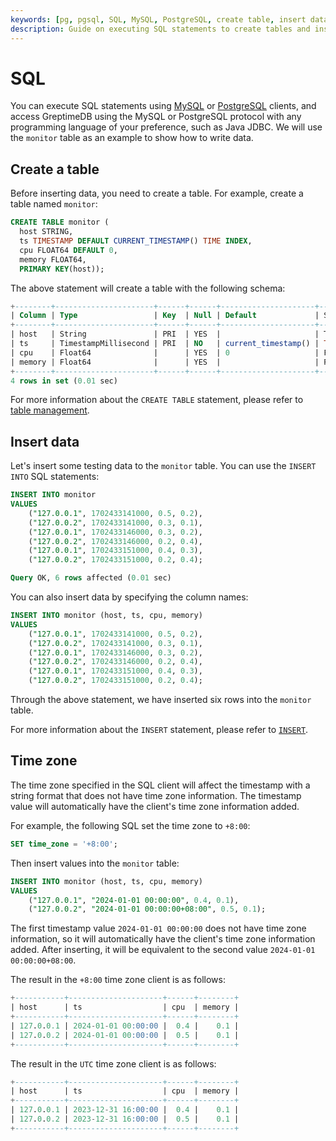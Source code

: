 ```yaml
---
keywords: [pg, pgsql, SQL, MySQL, PostgreSQL, create table, insert data, timestamp, time zone, data ingestion]
description: Guide on executing SQL statements to create tables and insert data into GreptimeDB, with examples using the `monitor` table.
---
```


# SQL

You can execute SQL statements using [MySQL](/user-guide/protocols/mysql.md) or [PostgreSQL](/user-guide/protocols/postgresql.md) clients, 
and access GreptimeDB using the MySQL or PostgreSQL protocol with any programming language of your preference, such as Java JDBC.
We will use the `monitor` table as an example to show how to write data.

## Create a table

Before inserting data, you need to create a table. For example, create a table named `monitor`:

```sql
CREATE TABLE monitor (
  host STRING,
  ts TIMESTAMP DEFAULT CURRENT_TIMESTAMP() TIME INDEX,
  cpu FLOAT64 DEFAULT 0,
  memory FLOAT64,
  PRIMARY KEY(host));
```

The above statement will create a table with the following schema:

```sql
+--------+----------------------+------+------+---------------------+---------------+
| Column | Type                 | Key  | Null | Default             | Semantic Type |
+--------+----------------------+------+------+---------------------+---------------+
| host   | String               | PRI  | YES  |                     | TAG           |
| ts     | TimestampMillisecond | PRI  | NO   | current_timestamp() | TIMESTAMP     |
| cpu    | Float64              |      | YES  | 0                   | FIELD         |
| memory | Float64              |      | YES  |                     | FIELD         |
+--------+----------------------+------+------+---------------------+---------------+
4 rows in set (0.01 sec)
```

For more information about the `CREATE TABLE` statement,
please refer to [table management](/user-guide/deployments-administration/manage-data/basic-table-operations.md#create-a-table).

## Insert data

Let's insert some testing data to the `monitor` table. You can use the `INSERT INTO` SQL statements:

```sql
INSERT INTO monitor
VALUES
    ("127.0.0.1", 1702433141000, 0.5, 0.2),
    ("127.0.0.2", 1702433141000, 0.3, 0.1),
    ("127.0.0.1", 1702433146000, 0.3, 0.2),
    ("127.0.0.2", 1702433146000, 0.2, 0.4),
    ("127.0.0.1", 1702433151000, 0.4, 0.3),
    ("127.0.0.2", 1702433151000, 0.2, 0.4);
```

```sql
Query OK, 6 rows affected (0.01 sec)
```

You can also insert data by specifying the column names:

```sql
INSERT INTO monitor (host, ts, cpu, memory)
VALUES
    ("127.0.0.1", 1702433141000, 0.5, 0.2),
    ("127.0.0.2", 1702433141000, 0.3, 0.1),
    ("127.0.0.1", 1702433146000, 0.3, 0.2),
    ("127.0.0.2", 1702433146000, 0.2, 0.4),
    ("127.0.0.1", 1702433151000, 0.4, 0.3),
    ("127.0.0.2", 1702433151000, 0.2, 0.4);
```

Through the above statement, we have inserted six rows into the `monitor` table.

For more information about the `INSERT` statement, please refer to [`INSERT`](/reference/sql/insert.md).

## Time zone

The time zone specified in the SQL client will affect the timestamp with a string format that does not have time zone information. 
The timestamp value will automatically have the client's time zone information added.

For example, the following SQL set the time zone to `+8:00`:

```sql
SET time_zone = '+8:00';
```

Then insert values into the `monitor` table:

```sql
INSERT INTO monitor (host, ts, cpu, memory)
VALUES
    ("127.0.0.1", "2024-01-01 00:00:00", 0.4, 0.1),
    ("127.0.0.2", "2024-01-01 00:00:00+08:00", 0.5, 0.1);
```

The first timestamp value `2024-01-01 00:00:00` does not have time zone information, so it will automatically have the client's time zone information added.
After inserting, it will be equivalent to the second value `2024-01-01 00:00:00+08:00`.

The result in the `+8:00` time zone client is as follows:

```sql
+-----------+---------------------+------+--------+
| host      | ts                  | cpu  | memory |
+-----------+---------------------+------+--------+
| 127.0.0.1 | 2024-01-01 00:00:00 |  0.4 |    0.1 |
| 127.0.0.2 | 2024-01-01 00:00:00 |  0.5 |    0.1 |
+-----------+---------------------+------+--------+
```

The result in the `UTC` time zone client is as follows:

```sql
+-----------+---------------------+------+--------+
| host      | ts                  | cpu  | memory |
+-----------+---------------------+------+--------+
| 127.0.0.1 | 2023-12-31 16:00:00 |  0.4 |    0.1 |
| 127.0.0.2 | 2023-12-31 16:00:00 |  0.5 |    0.1 |
+-----------+---------------------+------+--------+
```
